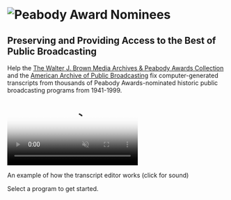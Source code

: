<div class="banner">

  <div style="height: 1em; min-height: 1em;"></div>

  <div class="container" role="banner">
    <h1><img class="logo-lg" src="/peabody/assets/img/peabody-bar.png" alt="Peabody Award Nominees" title="Peabody Transcript Editor" /></h1>
    <h2>Preserving and Providing Access to the Best of Public Broadcasting</h2>
  </div>
</div>
<div class="container" role="contentinfo">
  <p>
    Help the <a href="https://bmac.libs.uga.edu/pawtucket2/index.php">The Walter J. Brown Media Archives & Peabody Awards Collection</a> and the <a href="http://americanarchive.org">American Archive of Public Broadcasting</a> fix computer-generated transcripts from thousands of Peabody Awards-nominated historic public broadcasting programs from 1941-1999.
  </p>

  <video src="https://s3.amazonaws.com/transcript-editor/assets/twl_sample.mp4" preload="auto" class="toggle-sound sample-video" autoplay loop muted poster="https://s3.amazonaws.com/transcript-editor/assets/twl_sample.png"></video>
  <p class="caption">An example of how the transcript editor works (click for sound)</p>

  <p>Select a program to get started.</p>
</div>
